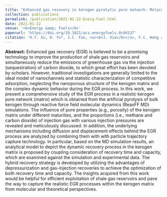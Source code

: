 ```yaml
---
title: "Enhanced gas recovery in kerogen pyrolytic pore network: Molecular simulations and theoretical analysis"
collection: publications
permalink: /publication/2021-01-22-Energ-Fuel.html
date: 2021-01-22
venue: '<b>Energy &amp; Fuels</b>'
paperurl: 'https://doi.org/10.1021/acs.energyfuels.0c04137'
citation: 'H.Y. Xu, H. Yu*, J.C. Fan, <u><b>J. Xia</b></u>, F.C. Wang and H.A. Wu, Enhanced gas recovery in kerogen pyrolytic pore network: Molecular simulations and theoretical analysis. <i>Energy &amp; Fuels</i>, 2021, 35(3): 2253–2267.'
---
```


**Abstract:** Enhanced gas recovery (EGR) is believed to be a promising technology to improve the production of shale gas reservoirs and simultaneously reduce the emissions of greenhouse gas via the injection (sequestration) of carbon dioxide, to which great effort has been devoted by scholars. However, traditional investigations are generally limited to the ideal model of nanochannels and statistic characterization of competitive adsorption, neglecting the nanoporous structure of the kerogen matrix and the complex dynamic behavior during the EGR process. In this work, we present a comprehensive study of the EGR process in a realistic kerogen pore network (matrix) which is obtained from the artificial pyrolysis of bulk kerogen through reactive force field molecular dynamics (ReaxFF MD) simulations. The influence of pore properties (e.g., porosity) of the kerogen matrix under different maturities, and the proportions (i.e., methane and carbon dioxide) of injection gas with various injection pressures are revealed and meticulously discussed. In addition, the underlying mechanisms including diffusion and displacement effects behind the EGR process are analyzed by combining them with with particle trajectory capture technology. In particular, based on the MD simulation results, an analytical model to depict the dynamic recovery process in the kerogen matrix is proposed by coupling consideration of recovery time and capacity, which are examined against the simulation and experimental data. The hybrid recovery strategy is developed by utilizing the advantages of depressurization and gas-injection recoveries to achieve the optimization of both recovery time and capacity. The insights acquired from this work would be helpful for efficient exploitation of shale gas reservoirs and pave the way to capture the realistic EGR processes within the kerogen matrix from molecular and theoretical perspectives.
